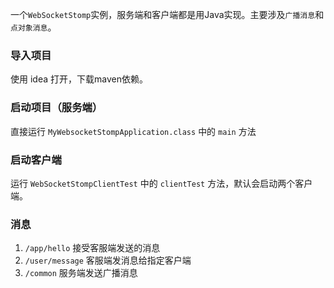 一个`WebSocketStomp`实例，服务端和客户端都是用Java实现。主要涉及`广播消息`和`点对象消息`。

### 导入项目
使用 idea 打开，下载maven依赖。

### 启动项目（服务端）
直接运行 `MyWebsocketStompApplication.class` 中的 `main` 方法

### 启动客户端
运行 `WebSocketStompClientTest` 中的 `clientTest` 方法，默认会启动两个客户端。

### 消息
1. `/app/hello` 接受客服端发送的消息
2. `/user/message` 客服端发消息给指定客户端
3. `/common` 服务端发送广播消息
